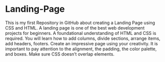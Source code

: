 # Landing-Page
This is my first Repository in GitHub about creating a Landing Page using CSS and HTML.
A landing page is one of the best web development projects for beginners. A foundational understanding of HTML and CSS is required. You will learn how to add columns, divide sections, arrange items, add headers, footers. Create an impressive page using your creativity.
It is important to pay attention to the alignment, the padding, the color palette, and boxes. Make sure CSS doesn’t overlap elements.
